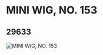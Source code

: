 # MINI WIG, NO. 153
## 29633
![MINI WIG, NO. 153](https://lc-www-live-s.legocdn.com/media/bricks/5/2/6186192.jpg)